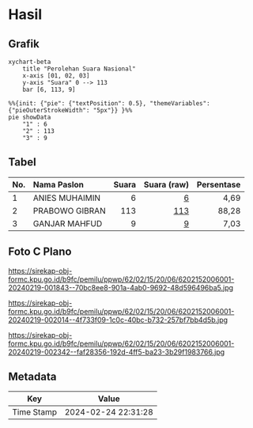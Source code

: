 # Hasil

## Grafik

```mermaid
xychart-beta
    title "Perolehan Suara Nasional"
    x-axis [01, 02, 03]
    y-axis "Suara" 0 --> 113
    bar [6, 113, 9]
```

```mermaid
%%{init: {"pie": {"textPosition": 0.5}, "themeVariables": {"pieOuterStrokeWidth": "5px"}} }%%
pie showData
    "1" : 6
    "2" : 113
    "3" : 9
```

## Tabel

| No. | Nama Paslon    | Suara | Suara (raw) | Persentase |
|:--- |:-------------- | -----:| -----------:| ----------:|
| 1   | ANIES MUHAIMIN | 6     | [6][p-1]    | 4,69       |
| 2   | PRABOWO GIBRAN | 113   | [113][p-2]  | 88,28      |
| 3   | GANJAR MAHFUD  | 9     | [9][p-3]    | 7,03       |


[p-1]: https://github.com/gigit-pemilu/pemilu-2024/blob/main/pilpres/hitung-suara/sub/62-kalimantan-tengah/sub/02-kotawaringin-timur/sub/15-bukit-santuai/sub/2006-tumbang-getas/sub/001-tps/sub/paslon-1.txt
[p-2]: https://github.com/gigit-pemilu/pemilu-2024/blob/main/pilpres/hitung-suara/sub/62-kalimantan-tengah/sub/02-kotawaringin-timur/sub/15-bukit-santuai/sub/2006-tumbang-getas/sub/001-tps/sub/paslon-2.txt
[p-3]: https://github.com/gigit-pemilu/pemilu-2024/blob/main/pilpres/hitung-suara/sub/62-kalimantan-tengah/sub/02-kotawaringin-timur/sub/15-bukit-santuai/sub/2006-tumbang-getas/sub/001-tps/sub/paslon-3.txt

## Foto C Plano

https://sirekap-obj-formc.kpu.go.id/b9fc/pemilu/ppwp/62/02/15/20/06/6202152006001-20240219-001843--70bc8ee8-901a-4ab0-9692-48d596496ba5.jpg

https://sirekap-obj-formc.kpu.go.id/b9fc/pemilu/ppwp/62/02/15/20/06/6202152006001-20240219-002014--4f733f09-1c0c-40bc-b732-257bf7bb4d5b.jpg

https://sirekap-obj-formc.kpu.go.id/b9fc/pemilu/ppwp/62/02/15/20/06/6202152006001-20240219-002342--faf28356-192d-4ff5-ba23-3b29f1983766.jpg


## Metadata

| Key        | Value               |
| ---------- | ------------------- |
| Time Stamp | 2024-02-24 22:31:28 |



